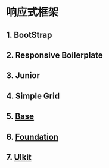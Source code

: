 # 响应式框架

## 1. BootStrap

## 2. **Responsive Boilerplate**

## 3. **Junior**

## 4. **Simple Grid**

## 5. **[Base](http://base.gs/)**

## 6. [Foundation](http://foundation.zurb.com/)

## 7. [Ulkit](http://getuikit.com/)

